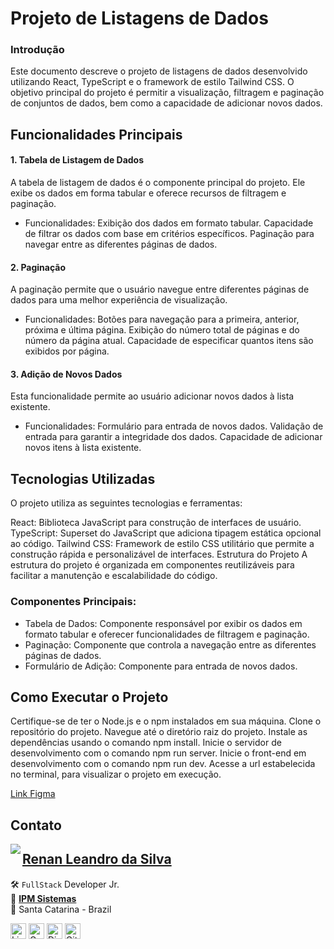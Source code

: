 # Projeto de Listagens de Dados

### Introdução

Este documento descreve o projeto de listagens de dados desenvolvido utilizando React, TypeScript e o framework de estilo Tailwind CSS. O objetivo principal do projeto é permitir a visualização, filtragem e paginação de conjuntos de dados, bem como a capacidade de adicionar novos dados.

## Funcionalidades Principais

#### 1. Tabela de Listagem de Dados

A tabela de listagem de dados é o componente principal do projeto. Ele exibe os dados em forma tabular e oferece recursos de filtragem e paginação.

- Funcionalidades:
  Exibição dos dados em formato tabular.
  Capacidade de filtrar os dados com base em critérios específicos.
  Paginação para navegar entre as diferentes páginas de dados.

#### 2. Paginação

A paginação permite que o usuário navegue entre diferentes páginas de dados para uma melhor experiência de visualização.

- Funcionalidades:
  Botões para navegação para a primeira, anterior, próxima e última página.
  Exibição do número total de páginas e do número da página atual.
  Capacidade de especificar quantos itens são exibidos por página.

#### 3. Adição de Novos Dados

Esta funcionalidade permite ao usuário adicionar novos dados à lista existente.

- Funcionalidades:
  Formulário para entrada de novos dados.
  Validação de entrada para garantir a integridade dos dados.
  Capacidade de adicionar novos itens à lista existente.

## Tecnologias Utilizadas

O projeto utiliza as seguintes tecnologias e ferramentas:

React: Biblioteca JavaScript para construção de interfaces de usuário.
TypeScript: Superset do JavaScript que adiciona tipagem estática opcional ao código.
Tailwind CSS: Framework de estilo CSS utilitário que permite a construção rápida e personalizável de interfaces.
Estrutura do Projeto
A estrutura do projeto é organizada em componentes reutilizáveis para facilitar a manutenção e escalabilidade do código.

### Componentes Principais:

- Tabela de Dados: Componente responsável por exibir os dados em formato tabular e oferecer funcionalidades de filtragem e paginação.
- Paginação: Componente que controla a navegação entre as diferentes páginas de dados.
- Formulário de Adição: Componente para entrada de novos dados.

## Como Executar o Projeto

Certifique-se de ter o Node.js e o npm instalados em sua máquina.
Clone o repositório do projeto.
Navegue até o diretório raiz do projeto.
Instale as dependências usando o comando npm install.
Inicie o servidor de desenvolvimento com o comando npm run server.
Inicie o front-end em desenvolvimento com o comando npm run dev.
Acesse a url estabelecida no terminal, para visualizar o projeto em execução.

[Link Figma](<https://www.figma.com/file/YCgUOR2l1rThin5TKLbJjH/Nivo-(React-na-pr%C3%A1tica)-(Community)?type=design&node-id=0%3A1&mode=design&t=9fzcEkHBnGNqvRRt-1>)

## Contato

<img align="left" src="https://www.github.com/renyzeraa.png?size=150">

## [**Renan Leandro da Silva**](https://github.com/renyzeraa)

🛠 `FullStack` Developer Jr. <br>
💼 [**IPM Sistemas**](https://www.ipm.com/) <br>
📍 Santa Catarina - Brazil

<a href="https://www.linkedin.com/in/renyzeraa" target="_blank"><img src="https://img.shields.io/badge/LinkedIn-0077B5?style=flat&logo=linkedin&logoColor=white" alt="LinkedIn Badge" height="25"></a>&nbsp;<a href="mailto:renansilvaytb@gmail.com" target="_blank"><img src="https://img.shields.io/badge/Gmail-D14836?style=flat&logo=gmail&logoColor=white" alt="Gmail Badge" height="25"></a>&nbsp;<a href="#"><img src="https://img.shields.io/badge/Discord-%237289DA.svg?logo=discord&logoColor=white" title="renan_s#7826" alt="Discord Badge" height="25"></a>&nbsp;<a href="https://www.github.com/renyzeraa" target="_blank"><img src="https://img.shields.io/badge/GitHub-100000?style=flat&logo=github&logoColor=white" alt="GitHub Badge" height="25"></a>&nbsp;

<br clear="left"/>
